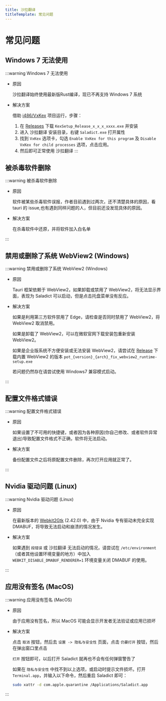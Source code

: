 ```yaml
---
title: 沙拉翻译
titleTemplate: 常见问题
---
```


# 常见问题

## Windows 7 无法使用

:::warning Windows 7 无法使用

- 原因

  沙拉翻译始终使用最新版Rust编译，现已不再支持 Windows 7 系统

- 解决方案

  借助 [i486/VxKex](https://github.com/i486/VxKex) 项目运行，步骤：
  1. 在 [Releases](https://github.com/i486/VxKex/releases) 下载 `KexSetup_Release_x_x_x_xxxx.exe` 并安装
  2. 进入 沙拉翻译 安装目录，右键 `Saladict.exe` 打开属性
  3. 找到 `VxKex` 选项卡，勾选 `Enable VxKex for this program` 及 `Disable VxKex for child processes` 选项，点击应用。
  4. 然后即可正常使用 沙拉翻译
:::

## 被杀毒软件删除

:::warning 被杀毒软件删除

- 原因

  软件被某些杀毒软件误报，作者目前遇到过两次，还不清楚具体的原因，看 tauri 的 issue,也有遇到同样问题的人，但目前还没发现具体的原因。

- 解决方案

  在杀毒软件中还原，并将软件加入白名单

:::

## 禁用或删除了系统 WebView2 (Windows)

:::warning 禁用或删除了系统 WebView2 (Windows)

- 原因

  Tauri 框架依赖于 WebView2，如果卸载或禁用了 WebView2，将无法显示界面，表现为 Saladict 可以启动，但是点击托盘菜单没有反应。

- 解决方案

  如果是利用第三方软件禁用了 Edge，请检查是否同时禁用了 WebView2，将 WebView2 取消禁用。

  如果是卸载了 WebView2，可以在微软官网下载安装包重新安装 WebView2。

  如果是企业版系统不方便安装或无法安装 WebView2，请尝试在 [Release](https://github.com/allentown521/沙拉翻译/releases/latest) 下载内置 WebView2 的版本 `pot_{version}_{arch}_fix_webview2_runtime-setup.exe`

  若问题仍然存在请尝试使用 Windows7 兼容模式启动。

:::

## 配置文件格式错误

:::warning 配置文件格式错误

- 原因

  如果设置了不可用的快捷键，或者因为各种原因(你自己修改、或者软件异常退出)导致配置文件格式不正确，软件将无法启动。

- 解决方案

  备份配置文件之后将原配置文件删除，再次打开应用就正常了。

:::

## Nvidia 驱动问题 (Linux)

:::warning Nvidia 驱动问题 (Linux)

- 原因

  在最新版本的 [Webkit2Gtk](https://archlinux.org/packages/extra/x86_64/webkit2gtk) (2.42.0) 中，由于 Nvidia 专有驱动未完全实现 DMABUF，将导致无法启动和崩溃的情况发生。

- 解决方案

  如果遇到 `段错误` 或 沙拉翻译 无法启动的情况，请尝试在 `/etc/environment` （或者其他设置环境变量的地方）中加入 `WEBKIT_DISABLE_DMABUF_RENDERER=1` 环境变量关闭 DMABUF 的使用。

:::

## 应用没有签名 (MacOS)

:::warning 应用没有签名 (MacOS)

- 原因

  由于应用没有签名，所以 MacOS 可能会显示开发者无法验证或应用已损坏

- 解决方案

  点击 `取消` 按钮，然后去 `设置 -> 隐私与安全性` 页面，点击 `仍要打开` 按钮，然后在弹出窗口里点击

  `打开` 按钮即可，以后打开 Saladict 就再也不会有任何弹窗警告了

  如果在 `隐私与安全性` 中找不到以上选项，或启动时提示文件损坏。打开 `Terminal.app`，并输入以下命令，然后重启 Saladict 即可：

  ```bash
  sudo xattr -d com.apple.quarantine /Applications/Saladict.app
  ```

:::

